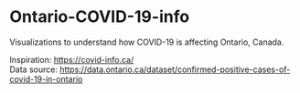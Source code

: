 # Ontario-COVID-19-info
Visualizations to understand how COVID-19 is affecting Ontario, Canada.

Inspiration: https://covid-info.ca/ <br>
Data source: https://data.ontario.ca/dataset/confirmed-positive-cases-of-covid-19-in-ontario

